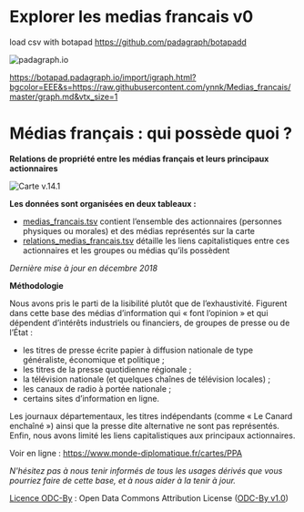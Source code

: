 

# Explorer les medias francais v0

load csv with botapad https://github.com/padagraph/botapadd

![padagraph.io](https://i.imgur.com/XPbOwzfl.png)


https://botapad.padagraph.io/import/igraph.html?bgcolor=EEE&s=https://raw.githubusercontent.com/ynnk/Medias_francais/master/graph.md&vtx_size=1













# Médias français : qui possède quoi ?
**Relations de propriété entre les médias français et leurs principaux actionnaires**

![Carte v.14.1](https://www.monde-diplomatique.fr/IMG/png/ppav14-1.png)

**Les données sont organisées en deux tableaux :**
- [medias_francais.tsv](https://github.com/mdiplo/Medias_francais/blob/master/medias_francais.tsv) contient l’ensemble des actionnaires (personnes physiques ou morales) et des médias représentés sur la carte
- [relations_medias_francais.tsv](https://github.com/mdiplo/Medias_francais/blob/master/relations_medias_francais.tsv) détaille les liens capitalistiques entre ces actionnaires et les groupes ou médias qu’ils possèdent

*Dernière mise à jour en décembre 2018*

**Méthodologie**

Nous avons pris le parti de la lisibilité plutôt que de l’exhaustivité. Figurent dans cette base des médias d’information qui « font l’opinion » et qui dépendent d’intérêts industriels ou financiers, de groupes de presse ou de l’État :
- les titres de presse écrite papier à diffusion nationale de type généraliste, économique et politique ; 
- les titres de la presse quotidienne régionale ; 
- la télévision nationale (et quelques chaînes de télévision locales) ; 
- les canaux de radio à portée nationale ; 
- certains sites d’information en ligne.

Les journaux départementaux, les titres indépendants (comme « Le Canard enchaîné ») ainsi que la presse dite alternative ne sont pas représentés. Enfin, nous avons limité les liens capitalistiques aux principaux actionnaires. 

Voir en ligne : https://www.monde-diplomatique.fr/cartes/PPA 

*N'hésitez pas à nous tenir informés de tous les usages dérivés que vous pourriez faire de cette base, et à nous aider à la tenir à jour.*

[Licence ODC-By](https://github.com/mdiplo/Medias_francais/blob/master/LICENSE.txt) : Open Data Commons Attribution License ([ODC-By v1.0](https://opendatacommons.org/licenses/by/1.0/))

